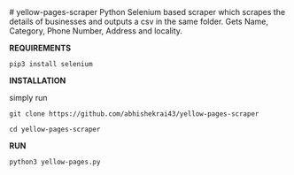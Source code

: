 <meta name="google-site-verification" content="2yFYZWwMInNYqVGarzS4imN1ASlVCGiR2IBy-c17q2g" />
# yellow-pages-scraper
Python Selenium based scraper which scrapes the details of businesses and outputs a csv in the same folder.
Gets Name, Category, Phone Number, Address and locality.

**REQUIREMENTS**

`pip3 install selenium`


**INSTALLATION**

simply run

`git clone https://github.com/abhishekrai43/yellow-pages-scraper`

`cd yellow-pages-scraper`


**RUN**

`python3 yellow-pages.py`

